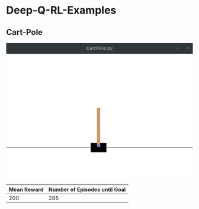 # Deep-Q-RL-Examples

## Cart-Pole

![CartPole](Cart-Pole/Cart-Pole.gif)

Mean Reward|Number of Episodes until Goal
--|--
200|285
